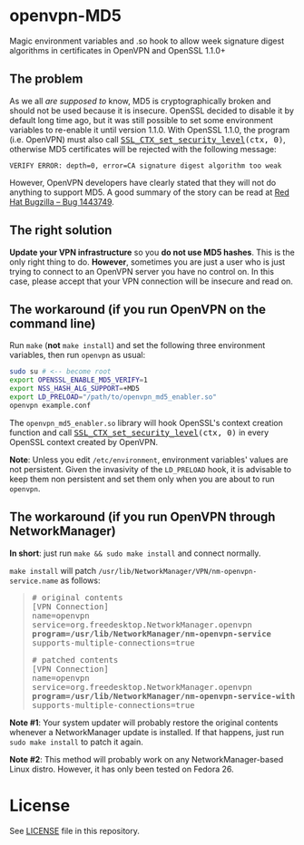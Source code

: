 # openvpn-MD5
Magic environment variables and .so hook to allow week signature digest algorithms in certificates in OpenVPN and OpenSSL 1.1.0+

## The problem

As we all *are supposed to* know, MD5 is cryptographically broken and should not be used because it is insecure. OpenSSL decided to disable it by default long time ago, but it was still possible to set some environment variables to re-enable it until version 1.1.0. With OpenSSL 1.1.0, the program (i.e. OpenVPN) must also call <tt>[SSL_CTX_set_security_level](https://www.openssl.org/docs/manmaster/man3/SSL_CTX_set_security_level.html)(ctx, 0)</tt>, otherwise MD5 certificates will be rejected with the following message:

```VERIFY ERROR: depth=0, error=CA signature digest algorithm too weak```

However, OpenVPN developers have clearly stated that they will not do anything to support MD5. A good summary of the story can be read at [Red Hat Bugzilla – Bug 1443749](https://bugzilla.redhat.com/show_bug.cgi?id=1443749).

## The right solution

**Update your VPN infrastructure** so you **do not use MD5 hashes**. This is the only right thing to do. **However**, sometimes you are just a user who is just trying to connect to an OpenVPN server you have no control on. In this case, please accept that your VPN connection will be insecure and read on.

## The workaround (if you run OpenVPN on the command line)

Run `make` (**not** `make install`) and set the following three environment variables, then run `openvpn` as usual:

```bash
sudo su # <-- become root
export OPENSSL_ENABLE_MD5_VERIFY=1
export NSS_HASH_ALG_SUPPORT=+MD5
export LD_PRELOAD="/path/to/openvpn_md5_enabler.so"
openvpn example.conf
```

The `openvpn_md5_enabler.so` library will hook OpenSSL's context creation function and call <tt>[SSL_CTX_set_security_level](https://www.openssl.org/docs/manmaster/man3/SSL_CTX_set_security_level.html)(ctx, 0)</tt> in every OpenSSL context created by OpenVPN.

**Note**: Unless you edit `/etc/environment`, environment variables' values are not persistent. Given the invasivity of the `LD_PRELOAD` hook, it is advisable to keep them non persistent and set them only when you are about to run `openvpn`.

## The workaround (if you run OpenVPN through NetworkManager)

**In short**: just run `make && sudo make install` and connect normally.

`make install` will patch `/usr/lib/NetworkManager/VPN/nm-openvpn-service.name` as follows:

<blockquote>
<pre># original contents
[VPN Connection]
name=openvpn
service=org.freedesktop.NetworkManager.openvpn
<b>program=/usr/lib/NetworkManager/nm-openvpn-service</b>
supports-multiple-connections=true
</pre>
<pre># patched contents
[VPN Connection]
name=openvpn
service=org.freedesktop.NetworkManager.openvpn
<b>program=/usr/lib/NetworkManager/nm-openvpn-service-with-md5</b>
supports-multiple-connections=true
</pre>
</blockquote>

**Note #1**: Your system updater will probably restore the original contents whenever a NetworkManager update is installed. If that happens, just run `sudo make install` to patch it again.

**Note #2**: This method will probably work on any NetworkManager-based Linux distro. However, it has only been tested on Fedora 26.

# License

See [LICENSE](LICENSE) file in this repository.

